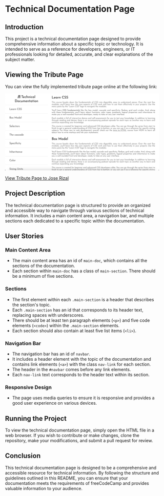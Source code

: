 # Technical Documentation Page

## Introduction

This project is a technical documentation page designed to provide comprehensive information about a specific topic or technology. It is intended to serve as a reference for developers, engineers, or IT professionals looking for detailed, accurate, and clear explanations of the subject matter.

## Viewing the Tribute Page

You can view the fully implemented tribute page online at the following link:

<img src="/Technical Documentation page.png">

[View Tribute Page to Jose Rizal](https://rootaccess2023.github.io/freeCodeCamp_tribute_page/)

## Project Description

The technical documentation page is structured to provide an organized and accessible way to navigate through various sections of technical information. It includes a main content area, a navigation bar, and multiple sections each dedicated to a specific topic within the documentation.

## User Stories

### Main Content Area
- The main content area has an id of `main-doc`, which contains all the sections of the documentation.
- Each section within `main-doc` has a class of `main-section`. There should be a minimum of five sections.

### Sections
- The first element within each `.main-section` is a header that describes the section's topic.
- Each `.main-section` has an id that corresponds to its header text, replacing spaces with underscores.
- There should be at least ten paragraph elements (`<p>`) and five code elements (`<code>`) within the `.main-section` elements.
- Each section should also contain at least five list items (`<li>`).

### Navigation Bar
- The navigation bar has an id of `navbar`.
- It includes a header element with the topic of the documentation and contains link elements (`<a>`) with the class `nav-link` for each section.
- The header in the `#navbar` comes before any link elements.
- Each `nav-link` text corresponds to the header text within its section.

### Responsive Design
- The page uses media queries to ensure it is responsive and provides a good user experience on various devices.

## Running the Project

To view the technical documentation page, simply open the HTML file in a web browser. If you wish to contribute or make changes, clone the repository, make your modifications, and submit a pull request for review.

## Conclusion

This technical documentation page is designed to be a comprehensive and accessible resource for technical information. By following the structure and guidelines outlined in this README, you can ensure that your documentation meets the requirements of freeCodeCamp and provides valuable information to your audience.

